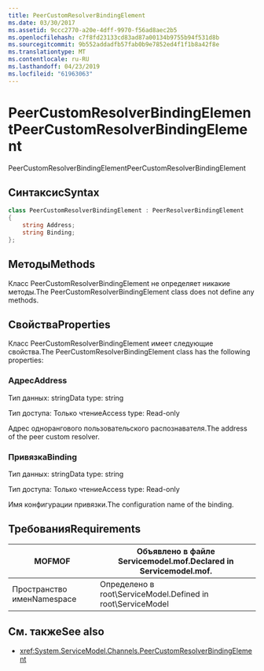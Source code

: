 ```yaml
---
title: PeerCustomResolverBindingElement
ms.date: 03/30/2017
ms.assetid: 9ccc2770-a20e-4dff-9970-f56ad8aec2b5
ms.openlocfilehash: c7f8fd23133cd83ad87a00134b9755b94f531d8b
ms.sourcegitcommit: 9b552addadfb57fab0b9e7852ed4f1f1b8a42f8e
ms.translationtype: MT
ms.contentlocale: ru-RU
ms.lasthandoff: 04/23/2019
ms.locfileid: "61963063"
---
```

# <a name="peercustomresolverbindingelement"></a><span data-ttu-id="c9bc7-102">PeerCustomResolverBindingElement</span><span class="sxs-lookup"><span data-stu-id="c9bc7-102">PeerCustomResolverBindingElement</span></span>

<span data-ttu-id="c9bc7-103">PeerCustomResolverBindingElement</span><span class="sxs-lookup"><span data-stu-id="c9bc7-103">PeerCustomResolverBindingElement</span></span>

## <a name="syntax"></a><span data-ttu-id="c9bc7-104">Синтаксис</span><span class="sxs-lookup"><span data-stu-id="c9bc7-104">Syntax</span></span>

```csharp
class PeerCustomResolverBindingElement : PeerResolverBindingElement
{
    string Address;
    string Binding;
};
```

## <a name="methods"></a><span data-ttu-id="c9bc7-105">Методы</span><span class="sxs-lookup"><span data-stu-id="c9bc7-105">Methods</span></span>

<span data-ttu-id="c9bc7-106">Класс PeerCustomResolverBindingElement не определяет никакие методы.</span><span class="sxs-lookup"><span data-stu-id="c9bc7-106">The PeerCustomResolverBindingElement class does not define any methods.</span></span>

## <a name="properties"></a><span data-ttu-id="c9bc7-107">Свойства</span><span class="sxs-lookup"><span data-stu-id="c9bc7-107">Properties</span></span>

 <span data-ttu-id="c9bc7-108">Класс PeerCustomResolverBindingElement имеет следующие свойства.</span><span class="sxs-lookup"><span data-stu-id="c9bc7-108">The PeerCustomResolverBindingElement class has the following properties:</span></span>

### <a name="address"></a><span data-ttu-id="c9bc7-109">Адрес</span><span class="sxs-lookup"><span data-stu-id="c9bc7-109">Address</span></span>

<span data-ttu-id="c9bc7-110">Тип данных: string</span><span class="sxs-lookup"><span data-stu-id="c9bc7-110">Data type: string</span></span>

<span data-ttu-id="c9bc7-111">Тип доступа: Только чтение</span><span class="sxs-lookup"><span data-stu-id="c9bc7-111">Access type: Read-only</span></span>

<span data-ttu-id="c9bc7-112">Адрес однорангового пользовательского распознавателя.</span><span class="sxs-lookup"><span data-stu-id="c9bc7-112">The address of the peer custom resolver.</span></span>

### <a name="binding"></a><span data-ttu-id="c9bc7-113">Привязка</span><span class="sxs-lookup"><span data-stu-id="c9bc7-113">Binding</span></span>

<span data-ttu-id="c9bc7-114">Тип данных: string</span><span class="sxs-lookup"><span data-stu-id="c9bc7-114">Data type: string</span></span>

<span data-ttu-id="c9bc7-115">Тип доступа: Только чтение</span><span class="sxs-lookup"><span data-stu-id="c9bc7-115">Access type: Read-only</span></span>

<span data-ttu-id="c9bc7-116">Имя конфигурации привязки.</span><span class="sxs-lookup"><span data-stu-id="c9bc7-116">The configuration name of the binding.</span></span>

## <a name="requirements"></a><span data-ttu-id="c9bc7-117">Требования</span><span class="sxs-lookup"><span data-stu-id="c9bc7-117">Requirements</span></span>

|<span data-ttu-id="c9bc7-118">MOF</span><span class="sxs-lookup"><span data-stu-id="c9bc7-118">MOF</span></span>|<span data-ttu-id="c9bc7-119">Объявлено в файле Servicemodel.mof.</span><span class="sxs-lookup"><span data-stu-id="c9bc7-119">Declared in Servicemodel.mof.</span></span>|
|---------|-----------------------------------|
|<span data-ttu-id="c9bc7-120">Пространство имен</span><span class="sxs-lookup"><span data-stu-id="c9bc7-120">Namespace</span></span>|<span data-ttu-id="c9bc7-121">Определено в root\ServiceModel.</span><span class="sxs-lookup"><span data-stu-id="c9bc7-121">Defined in root\ServiceModel</span></span>|

## <a name="see-also"></a><span data-ttu-id="c9bc7-122">См. также</span><span class="sxs-lookup"><span data-stu-id="c9bc7-122">See also</span></span>

- <xref:System.ServiceModel.Channels.PeerCustomResolverBindingElement>
